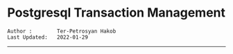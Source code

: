 # Postgresql Transaction Management


```info
Author :        Ter-Petrosyan Hakob
Last Updated:   2022-01-29
````

---

